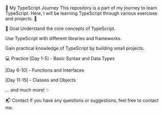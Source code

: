 🚀 My TypeScript Journey
This repository is a part of my journey to learn TypeScript. Here, I will be learning TypeScript through various exercises and projects. 📖

🎯 Goal
Understand the core concepts of TypeScript.

Use TypeScript with different libraries and frameworks.

Gain practical knowledge of TypeScript by building small projects.

💻 Practice
[Day 1-5] - Basic Syntax and Data Types

[Day 6-10] - Functions and Interfaces

[Day 11-15] - Classes and Objects

... and much more! ✨

📬 Contact
If you have any questions or suggestions, feel free to contact me.
